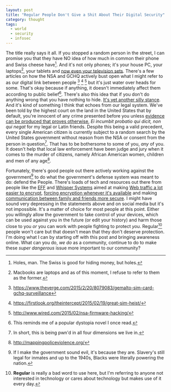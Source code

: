 ```yaml
---
layout: post
title: "Regular People Don't Give a Shit About Their Digital Security"
category: thought
tags:
  - world
  - security
  - infosec
---
```


The title really says it all. If you stopped a random person in the street, I
can promise you that they have NO idea of how much in common their phone and
Swiss cheese have[^1]. And it's not only phones; it's your house PC, your
laptops[^2], your tablets and [now even your television sets][1]. There's a few
articles on how the NSA and GCHQ actively bust open what I might refer to as
our digital link between people [^3] [^4] [^5] but it's just water over heads
for some. That's okay because if anything, it doesn't immediately affect them
according to public belief[^6]. There's also this idea that if you don't do
anything wrong that you have nothing to hide. [It's yet another silly
stance][2]. And it's kind of something I think that echoes from our legal
system. We've been told by the highest court on the land in the United States
that by default, you're innocent of any crime presented before you unless
[evidence can be produced that proves otherwise][3], _Ei incumbit probatio qui
dicit, non qui negat_ for my legal or Latin friends. Despite this being a valid
precedent, every single American citizen is currently subject to a random search
by the United States government without reason from the NSA or consent from the
person in question[^7]. That has to be bothersome to some of you, _any_ of you.
It doesn't help that local law enforcement have been judge and jury when it
comes to the murder of citizens, namely African American women, children and men
of any age[^10].

Fortunately, there's good people out there actively working against the
government[^8] to do what the government's defense system was meant to do:
defend the People. There's loads of tech and resources out there from people
like the [EFF][4] and [Whisper Systems][5] aimed at making [Web traffic a lot
easier to encrypt][6], [forcing encryption whenever it's available][7] and making
[communication between family and friends more secure][7]. I might have sound
very depressing in the statements above and on social media but it's not
impossible. It's a matter of choice for most people at this point. Either you
willingly allow the government to take control of your devices, which can be
used against you in the future (or edit your history) and harm those close to
you _or_ you can work with people fighting to protect _you_. Regular[^9] people
won't care but that doesn't mean that they don't deserve protection. I'm doing
what I can by starting off with this post and bringing awareness online. What
can you do, _we do_ as a community, continue to do to make these _super dangerous_
issue more important to our community?

[^1]: Holes, man. The Swiss is good for hiding money, but holes.
[^2]: Macbooks are laptops and as of this moment, I refuse to refer to them as the former.
[^3]: <https://www.theverge.com/2015/2/20/8079083/gemalto-sim-card-gchq-surveillance>
[^4]: <https://firstlook.org/theintercept/2015/02/19/great-sim-heist/>
[^5]: <http://www.wired.com/2015/02/nsa-firmware-hacking/>
[^6]: This reminds me of a popular dystopia novel I once read.
[^7]: In short, this is being pwn'd in all four dimensions we live in.
[^8]: If I make the government sound evil, it's because they are. Slavery's still legal for inmates and up to the 1940s, Blacks were literally powering the nation.
[^9]: **Regular** is really a bad word to use here, but I'm referring to anyone not interested in technology or cares about technology but makes use of it every day.
[^10]: <http://mappingpoliceviolence.org/>

[1]: http://www.huffingtonpost.co.uk/pat-higgins/samsung-tv-listens_b_6650854.html
[2]: https://www.youtube.com/watch?v=FqJ8EMwj7zY
[3]: https://supreme.justia.com/cases/federal/us/156/432/case.html
[4]: https://www.eff.org/
[5]: https://whispersystems.org/
[6]: https://letsencrypt.org/
[7]: https://www.eff.org/https-everywhere
[8]: https://whispersystems.org/#privacy

